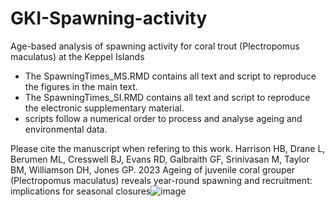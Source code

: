 # GKI-Spawning-activity
Age-based analysis of spawning activity for coral trout (Plectropomus maculatus) at the Keppel Islands

- The SpawningTimes_MS.RMD contains all text and script to reproduce the figures in the main text.
- The SpawningTimes_SI.RMD contains all text and script to reproduce the electronic supplementary material. 
- scripts follow a numerical order to process and analyse ageing and environmental data.

Please cite the manuscript when refering to this work. 
Harrison HB, Drane L, Berumen ML, Cresswell BJ, Evans RD, Galbraith GF, Srinivasan M, Taylor BM, Williamson DH, Jones GP. 2023 Ageing of juvenile coral grouper (Plectropomus maculatus) reveals year-round spawning and recruitment: implications for seasonal closures![image](https://github.com/HugoBH/GKI-Spawning-activity/assets/7802262/051da150-1e4a-430b-92ed-720d43cf4d4c)
